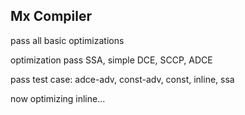 ## Mx Compiler
pass all basic optimizations

optimization pass SSA, simple DCE, SCCP, ADCE

pass test case: adce-adv, const-adv, const, inline, ssa

now optimizing inline...